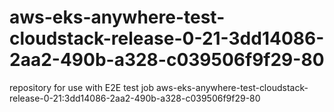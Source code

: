 # aws-eks-anywhere-test-cloudstack-release-0-21-3dd14086-2aa2-490b-a328-c039506f9f29-80
repository for use with E2E test job aws-eks-anywhere-test-cloudstack-release-0-21:3dd14086-2aa2-490b-a328-c039506f9f29-80
